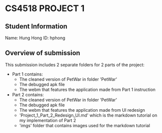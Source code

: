# CS4518 PROJECT 1
## Student Information
Name: Hung Hong
ID: hphong

## Overview of submission
This submission includes 2 separate folders for 2 parts of the project:
- Part 1 contains:
	- The cleaned version of PetWar in folder 'PetWar'
	- The debugged apk file
	- The webm that features the application made from Part 1 instruction
- Part 2 contains:
	- The cleaned version of PetWar in folder 'PetWar'
	- The debugged apk file
	- The webm that features the application made from UI redesign
	- 'Project_1_Part_2_Redesign_UI.md' which is the markdown tutorial on my implementation of Part 2
	- 'imgs' folder that contains images used for the markdown tutorial